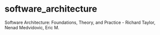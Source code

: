 # software_architecture
Software Architecture: Foundations, Theory, and Practice - Richard Taylor, Nenad Medvidovic, Eric M.
